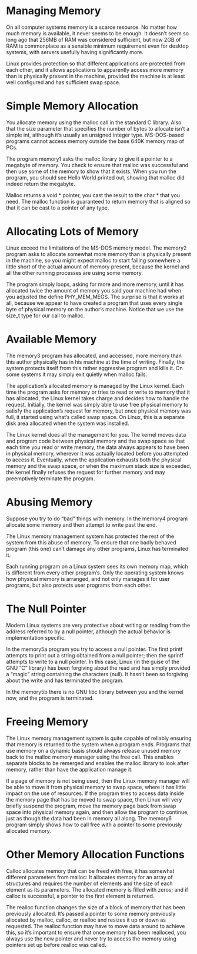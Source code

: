 <h1>Managing Memory</h1>
On all computer systems memory is a scarce resource. No matter how much memory is available, it never seems to be enough. It doesn’t seem so long ago that 256MB of RAM was considered sufficient, but now 2GB of RAM is commonplace as a sensible minimum requirement even for desktop systems, with servers usefully having significantly more.


Linux provides protection so that different applications are protected from each other, and it allows applications to apparently access more memory than is physically present in the machine, provided the machine is at least well configured and has sufficient swap space.


<h1>Simple Memory Allocation</h1>
You allocate memory using the malloc call in the standard C library. Also that the size parameter that specifies the number of bytes to allocate isn’t a simple int, although it’s usually an unsigned integer type. MS-DOS-based programs cannot access memory outside the base 640K memory map of PCs.


The program memory1 asks the malloc library to give it a pointer to a megabyte of memory. You check to ensure that malloc was successful and then use some of the memory to show that it exists. When you run the program, you should see Hello World printed out, showing that malloc did indeed return the megabyte.

Malloc returns a void * pointer, you cast the result to the char * that you need. The malloc function is guaranteed to return memory that is aligned so that it can be cast to a pointer of any type.


<h1>Allocating Lots of Memory</h1>
Linux exceed the limitations of the MS-DOS memory model. The memory2 program asks to allocate somewhat more memory than is physically present in the machine, so you might expect malloc to start failing somewhere a little short of the actual amount of memory present, because the kernel and all the other running processes are using some memory.


The program simply loops, asking for more and more memory, until it has allocated twice the amount of memory you said your machine had when you adjusted the define PHY_MEM_MEGS. The surprise is that it works at all, because we appear to have created a program that uses every single byte of physical memory on the author’s machine. Notice that we use the size_t type for our call to malloc.


<h1>Available Memory</h1>
The memory3 program has allocated, and accessed, more memory than this author physically has in his machine at the time of writing. Finally, the system protects itself from this rather aggressive program and kills it. On some systems it may simply exit quietly when malloc fails.


The application’s allocated memory is managed by the Linux kernel. Each time the program asks for memory or tries to read or write to memory that it has allocated, the Linux kernel takes charge and decides how to handle the request.
Initially, the kernel was simply able to use free physical memory to satisfy the application’s request for memory, but once physical memory was full, it started using what’s called swap space. On Linux, this is a separate disk area allocated when the system was installed.


The Linux kernel does all the management for you. The kernel moves data and program code between physical memory and the swap space so that each time you read or write memory, the data always appears to have been in physical memory, wherever it was actually located before you attempted to access it. Eventually, when the application exhausts both the physical memory and the swap space, or when the maximum stack size is exceeded, the kernel finally refuses the request for further memory and may preemptively terminate the program.

<h1>Abusing Memory</h1>
Suppose you try to do “bad” things with memory. In the memory4 program allocate some memory and then attempt to write past the end.


The Linux memory management system has protected the rest of the system from this abuse of memory. To ensure that one badly behaved program (this one) can’t damage any other programs, Linux has terminated it.


Each running program on a Linux system sees its own memory map, which is different from every other program’s. Only the operating system knows how physical memory is arranged, and not only manages it for user programs, but also protects user programs from each other.


<h1>The Null Pointer</h1>
Modern Linux systems are very protective about writing or reading from the address referred to by a null pointer, although the actual behavior is implementation specific.


In the memory5a program you try to access a null pointer. The first printf attempts to print out a string obtained from a null pointer; then the sprintf attempts to write to a null pointer. In this case, Linux (in the guise of the GNU “C” library) has been forgiving about the read and has simply provided a “magic” string containing the characters (null). It hasn’t been so forgiving about the write and has terminated the program.


In the memory5b there is no GNU libc library between you and the kernel now, and the program is terminated.


<h1>Freeing Memory</h1>
The Linux memory management system is quite capable of reliably ensuring that memory is returned to the system when a program ends. Programs that use memory on a dynamic basis should always release unused memory back to the malloc memory manager using the free call. This enables separate blocks to be remerged and enables the malloc library to look after memory, rather than have the application manage it.


If a page of memory is not being used, then the Linux memory manager will be able to move it from physical memory to swap space, where it has little impact on the use of resources. If the program tries to access data inside the memory page that has be moved to swap space, then Linux will very briefly suspend the program, move the memory page back from swap space into physical memory again, and then allow the program to continue, just as though the data had been in memory all along. The memory6 program simply shows how to call free with a pointer to some previously allocated memory.


<h1>Other Memory Allocation Functions</h1>
Calloc allocates memory that can be freed with free, it has somewhat different parameters from malloc: It allocates memory for an array of structures and requires the number of elements and the size of each element as its parameters. The allocated memory is filled with zeros; and if calloc is successful, a pointer to the first element is returned.


The realloc function changes the size of a block of memory that has been previously allocated. It’s passed a pointer to some memory previously allocated by malloc, calloc, or realloc and resizes it up or down as requested. The realloc function may have to move data around to achieve this, so it’s important to ensure that once memory has been realloced, you always use the new pointer and never try to access the memory using pointers set up before realloc was called.

